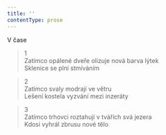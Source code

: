 ```yaml
---
title: ''
contentType: prose
---
```


V čase

> 1  
> Zatímco opálené dveře olizuje nová barva lýtek  
> Sklenice se plní stmíváním

> 2  
> Zatímco svaly modrají ve větru  
> Lešení kostela vyzvání mezi inzeráty

> 3  
> Zatímco trhovci roztahují v tvářích svá jezera  
> Kdosi vyhrál zbrusu nové tělo
